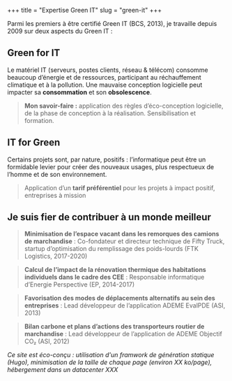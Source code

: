 +++
title = "Expertise Green IT"
slug = "green-it"
+++

Parmi les premiers à être certifié Green IT (BCS, 2013), je travaille depuis 2009 sur deux aspects du Green IT :


## Green for IT

Le matériel IT (serveurs, postes clients, réseau & télécom) consomme beaucoup d’énergie et de ressources, participant au réchauffement climatique et à la pollution. Une mauvaise conception logicielle peut impacter sa **consommation** et son **obsolescence**.

> **Mon savoir-faire :** application des règles d’éco-conception logicielle, de la phase de conception à la réalisation. Sensibilisation et formation.


## IT for Green

Certains projets sont, par nature, positifs : l’informatique peut être un formidable levier pour créer des nouveaux usages, plus respectueux de l’homme et de son environnement.

> Application d’un **tarif préférentiel** pour les projets à impact positif, entreprises à mission


## Je suis fier de contribuer à un monde meilleur

> **Minimisation de l’espace vacant dans les remorques des camions de marchandise** :
> Co-fondateur et directeur technique de Fifty Truck, startup d’optimisation du remplissage des poids-lourds (FTK Logistics, 2017-2020)


> **Calcul de l’impact de la rénovation thermique des habitations individuels dans le cadre des CEE** :
> Responsable informatique d’Energie Perspective (EP, 2014-2017)


> **Favorisation des modes de déplacements alternatifs au sein des entreprises** :
> Lead développeur de l’application ADEME EvalPDE (ASI, 2013)

     
> **Bilan carbone et plans d’actions des transporteurs routier de marchandise** :
> Lead développeur de l’application de ADEME Objectif CO₂ (ASI, 2012)


*Ce site est éco-conçu : utilisation d'un framwork de génération statique (Hugo), minimisation de la taille de chaque page (environ XX ko/page), hébergement dans un datacenter XXX*


